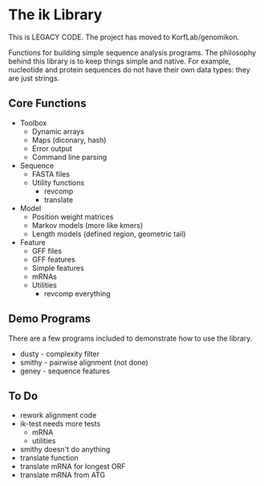The ik Library
==============

This is LEGACY CODE. The project has moved to KorfLab/genomikon.


Functions for building simple sequence analysis programs. The philosophy behind
this library is to keep things simple and native. For example, nucleotide and
protein sequences do not have their own data types: they are just strings.

## Core Functions ##

+ Toolbox
	+ Dynamic arrays
	+ Maps (diconary, hash)
	+ Error output
	+ Command line parsing
+ Sequence
	+ FASTA files
	+ Utility functions
		+ revcomp
		+ translate
+ Model
	+ Position weight matrices
	+ Markov models (more like kmers)
	+ Length models (defined region, geometric tail)
+ Feature
	+ GFF files
	+ GFF features
	+ Simple features
	+ mRNAs
	+ Utilities
		+ revcomp everything

## Demo Programs ##

There are a few programs included to demonstrate how to use the library.

+ dusty - complexity filter
+ smithy - pairwise alignment (not done)
+ geney - sequence features

## To Do ##

+ rework alignment code
+ ik-test needs more tests
	+ mRNA
	+ utilities
+ smithy doesn't do anything
+ translate function
+ translate mRNA for longest ORF
+ translate mRNA from ATG
